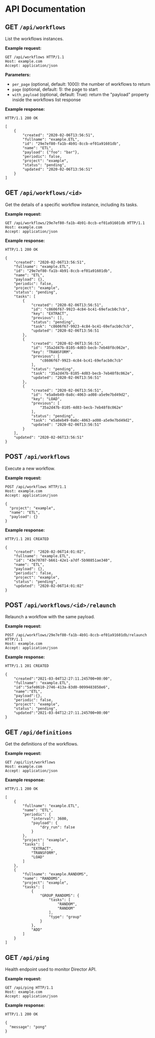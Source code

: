 # API Documentation

## **GET** `/api/workflows`

List the workflows instances.

**Example request:**

```
GET /api/workflows HTTP/1.1
Host: example.com
Accept: application/json
```

**Parameters:**

- `per_page` (optional, default: 1000): the number of workflows to return
- `page` (optional, default: 1): the page to start
- `with_payload` (optional, default: True): return the "payload" property inside the workflows list response

**Example response:**

```
HTTP/1.1 200 OK

[
    {
        "created": "2020-02-06T13:56:51",
        "fullname": "example.ETL",
        "id": "29e7ef80-fa1b-4b91-8ccb-ef01a91601db",
        "name": "ETL",
        "payload": {"foo": "bar"},
        "periodic": false,
        "project": "example",
        "status": "pending",
        "updated": "2020-02-06T13:56:51"
    }
]
```

## **GET** `/api/workflows/<id>`

Get the details of a specific workflow instance, including its tasks.

**Example request:**

```
GET /api/workflows/29e7ef80-fa1b-4b91-8ccb-ef01a91601db HTTP/1.1
Host: example.com
Accept: application/json
```

**Example response:**

```
HTTP/1.1 200 OK

{
    "created": "2020-02-06T13:56:51",
    "fullname": "example.ETL",
    "id": "29e7ef80-fa1b-4b91-8ccb-ef01a91601db",
    "name": "ETL",
    "payload": {},
    "periodic": false,
    "project": "example",
    "status": "pending",
    "tasks": [
        {
            "created": "2020-02-06T13:56:51",
            "id": "c8606f67-9923-4c84-bc41-69efacb0c7cb",
            "key": "EXTRACT",
            "previous": [],
            "status": "pending",
            "task": "c8606f67-9923-4c84-bc41-69efacb0c7cb",
            "updated": "2020-02-06T13:56:51
        },
        {
            "created": "2020-02-06T13:56:51",
            "id": "35a2d47b-8105-4d03-becb-7eb48f8c062e",
            "key": "TRANSFORM",
            "previous": [
                "c8606f67-9923-4c84-bc41-69efacb0c7cb"
            ],
            "status": "pending",
            "task": "35a2d47b-8105-4d03-becb-7eb48f8c062e",
            "updated": "2020-02-06T13:56:51"
        },
        {
            "created": "2020-02-06T13:56:51",
            "id": "e5a8eb49-0a8c-4063-ad08-a5e9e7bd49d2",
            "key": "LOAD",
            "previous": [
                "35a2d47b-8105-4d03-becb-7eb48f8c062e"
            ],
            "status": "pending",
            "task": "e5a8eb49-0a8c-4063-ad08-a5e9e7bd49d2",
            "updated": "2020-02-06T13:56:51"
        }
    ],
    "updated": "2020-02-06T13:56:51"
}
```


## **POST** `/api/workflows`

Execute a new workflow.

**Example request:**

```
POST /api/workflows HTTP/1.1
Host: example.com
Accept: application/json

{
  "project": "example",
  "name": "ETL",
  "payload": {}
}
```

**Example response:**

```
HTTP/1.1 201 CREATED

{
    "created": "2020-02-06T14:01:02",
    "fullname": "example.ETL",
    "id": "43e70707-b661-42e1-a7df-5b98851ae340",
    "name": "ETL",
    "payload": {},
    "periodic": false,
    "project": "example",
    "status": "pending",
    "updated": "2020-02-06T14:01:02"
}
```


## **POST** `/api/workflows/<id>/relaunch`

Relaunch a workflow with the same payload.

**Example request:**

```
POST /api/workflows/29e7ef80-fa1b-4b91-8ccb-ef01a91601db/relaunch HTTP/1.1
Host: example.com
Accept: application/json
```

**Example response:**

```
HTTP/1.1 201 CREATED

{
    "created":"2021-03-04T12:27:11.245700+00:00",
    "fullname": "example.ETL",
    "id":"5afe0610-2746-413a-83d0-0099483858e6",
    "name":"ETL",
    "payload":{},
    "periodic": false,
    "project": "exemple",
    "status": "pending",
    "updated":"2021-03-04T12:27:11.245700+00:00"
}

```

## **GET** `/api/definitions`

Get the definitions of the workflows.

**Example request:**

```
GET /api/list/workflows
Host: example.com
Accept: application/json
```

**Example response:**

```
HTTP/1.1 200 OK

[
    {
        "fullname": "example.ETL",
        "name": "ETL",
        "periodic": {
            "interval": 3600,
            "payload": {
                "dry_run": false
            }
        },
        "project": "example",
        "tasks": [
            "EXTRACT",
            "TRANSFORM",
            "LOAD"
        ]
    },
    {
        "fullname": "example.RANDOMS",
        "name": "RANDOMS",
        "project": "example",
        "tasks": [
            {
                "GROUP_RANDOMS": {
                    "tasks": [
                        "RANDOM",
                        "RANDOM"
                    ],
                    "type": "group"
                }
            },
            "ADD"
        ]
    }
]
```


## **GET** `/api/ping`

Health endpoint used to monitor Director API.

**Example request:**

```
GET /api/ping HTTP/1.1
Host: example.com
Accept: application/json
```

**Example response:**

```
HTTP/1.1 200 OK

{
  "message": "pong"
}
```
